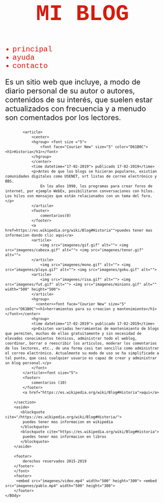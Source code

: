 <!DOCTYPE html>
<HTml lang="es">
    </HEad>
        <meta name="utf-8">
        <title>MI BLOG</title>
        <meta name="description" content="lo mejor blog">
        <meta name="author" content="fazt">
        <meta name="keywords" content="blog, la mejor blog">
    </HEad>
    <BOdy>
        <center>
         <header>  
          <font color="D61B0C" face="Courier New" size="20"><H2>MI BLOG</H2></font>
         </header>     
        </center>            
        <nav>
            <ul>
                <font face="Courier New" size="5" color="D61B0C">
                <li>principal</li>
                <li>ayuda</li>
                <li>contacto</li>
                </font>
            </ul>
        </nav>
         <font size="5"><P> Es un sitio web que incluye, a modo de diario personal de su autor o autores, contenidos de su interés, que suelen estar actualizados con frecuencia y a menudo son comentados por los lectores.</P></font>
        <section>
            
            <article> 
                <center>
                <hgroup> <font size ="5">
                    <font face="Courier New" size="5" color="D61B0C"><h1>Historia</h1></font>
                </hgroup>
                </center>
                <time datetime="17-02-2019"> publicado 17-02-2019</time>
                <p>Antes de que los blogs se hicieran populares, existían comunidades digitales como USENET, xrt listas de correo electrónico y BBS.
                    En los años 1990, los programas para crear foros de internet, por ejemplo WebEx, posibilitaron conversaciones con hilos. Los hilos son mensajes que están relacionados con un tema del foro. </p>   
                </article>
                <footer>
                    comentarios(0)
                </footer>
                <a href=https://es.wikipedia.org/wiki/Blog#Historia"">puedes tener mas informacion dando clic aqui</a>
                <article>
                    <img src="imagenes/gif.gif" alt=""> <img src="imagenes/cabeza.gif" alt=""> <img src="imagenes/tenor.gif" alt="">
                </article> 
                    <img src="imagenes/mono.gif" alt=""> <img src="imagenes/playa.gif" alt=""> <img src="imagenes/goku.gif" alt="">
                <article>
                    <img src="imagenes/risa.gif" alt=""> <img src="imagenes/fut.gif" alt=""> <img src="imagenes/minions.gif" alt="" width="500" height="500">
                </article>
                <hgroup>
                  <center><font face="Courier New" size="5" color="D61B0C"><h1>herramientas para su creacion y mantenimiento</h1></font></center>
                <hgroup>
                <time datetime="17-02-2019"> publicado 17-02-2019</time>
                <p>Existen variadas herramientas de mantenimiento de blogs que permiten, muchas de ellas gratuitamente y sin necesidad de elevados conocimientos técnicos, administrar todo el weblog, coordinar, borrar o reescribir los artículos, moderar los comentarios de los lectores, etc., de una forma casi tan sencilla como administrar el correo electrónico. Actualmente su modo de uso se ha simplificado a tal punto, que casi cualquier usuario es capaz de crear y administrar un blog personal.</p>
                </font>
            </article><font size="5">
            <footer>
                comentarios (10)
            </footer>
            <a href="https://es.wikipedia.org/wiki/Blog#Historia">aqui</a>

        </section>
        <aside>
           <blockquote cite="/https://es.wikipedia.org/wiki/Blog#Historia/">
            puedes tener mas informacion en wikipedia
           </blockquote>
           <blockquote cite="https://es.wikipedia.org/wiki/Blog#Historia">
            puedes tener mas informacion en libros
           </blockquote>
        </aside>

        <footer>
            derechos reservados 2015-2019
        </footer> 
        </font>
        <footer>     
         <embed src="imagenes/video.mp4" width="500" height="300"> <embed src="imagenes/pablo.mp4" width="500" height="300">
        </footer>
    </BOdy>
</HTml>

